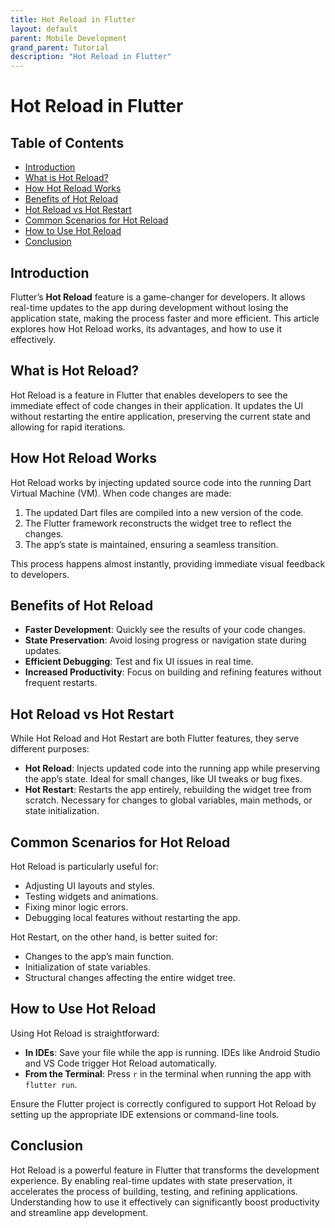 ```yaml
---
title: Hot Reload in Flutter
layout: default
parent: Mobile Development
grand_parent: Tutorial
description: "Hot Reload in Flutter"
---
```


# Hot Reload in Flutter

## Table of Contents

- [Introduction](#introduction)
- [What is Hot Reload?](#what-is-hot-reload)
- [How Hot Reload Works](#how-hot-reload-works)
- [Benefits of Hot Reload](#benefits-of-hot-reload)
- [Hot Reload vs Hot Restart](#hot-reload-vs-hot-restart)
- [Common Scenarios for Hot Reload](#common-scenarios-for-hot-reload)
- [How to Use Hot Reload](#how-to-use-hot-reload)
- [Conclusion](#conclusion)

## Introduction

Flutter’s **Hot Reload** feature is a game-changer for developers. It allows real-time updates to the app during
development without losing the application state, making the process faster and more efficient. This article explores
how Hot Reload works, its advantages, and how to use it effectively.

## What is Hot Reload?

Hot Reload is a feature in Flutter that enables developers to see the immediate effect of code changes in their
application. It updates the UI without restarting the entire application, preserving the current state and allowing for
rapid iterations.

## How Hot Reload Works

Hot Reload works by injecting updated source code into the running Dart Virtual Machine (VM). When code changes are
made:

1. The updated Dart files are compiled into a new version of the code.
2. The Flutter framework reconstructs the widget tree to reflect the changes.
3. The app’s state is maintained, ensuring a seamless transition.

This process happens almost instantly, providing immediate visual feedback to developers.

## Benefits of Hot Reload

- **Faster Development**: Quickly see the results of your code changes.
- **State Preservation**: Avoid losing progress or navigation state during updates.
- **Efficient Debugging**: Test and fix UI issues in real time.
- **Increased Productivity**: Focus on building and refining features without frequent restarts.

## Hot Reload vs Hot Restart

While Hot Reload and Hot Restart are both Flutter features, they serve different purposes:

- **Hot Reload**: Injects updated code into the running app while preserving the app’s state. Ideal for small changes,
  like UI tweaks or bug fixes.
- **Hot Restart**: Restarts the app entirely, rebuilding the widget tree from scratch. Necessary for changes to global
  variables, main methods, or state initialization.

## Common Scenarios for Hot Reload

Hot Reload is particularly useful for:

- Adjusting UI layouts and styles.
- Testing widgets and animations.
- Fixing minor logic errors.
- Debugging local features without restarting the app.

Hot Restart, on the other hand, is better suited for:

- Changes to the app’s main function.
- Initialization of state variables.
- Structural changes affecting the entire widget tree.

## How to Use Hot Reload

Using Hot Reload is straightforward:

- **In IDEs**: Save your file while the app is running. IDEs like Android Studio and VS Code trigger Hot Reload
  automatically.
- **From the Terminal**: Press `r` in the terminal when running the app with `flutter run`.

Ensure the Flutter project is correctly configured to support Hot Reload by setting up the appropriate IDE extensions or
command-line tools.

## Conclusion

Hot Reload is a powerful feature in Flutter that transforms the development experience. By enabling real-time updates
with state preservation, it accelerates the process of building, testing, and refining applications. Understanding how
to use it effectively can significantly boost productivity and streamline app development.

